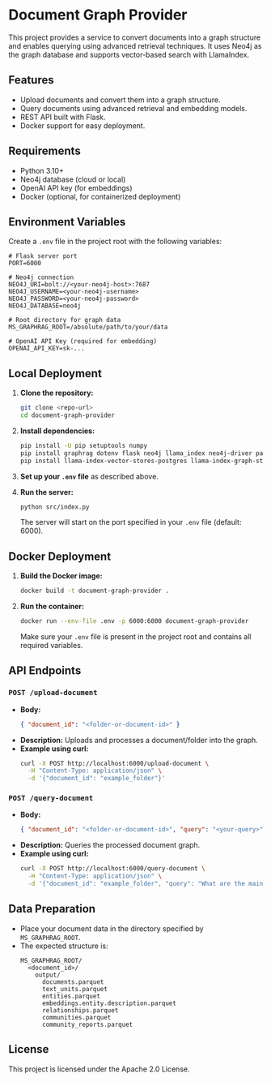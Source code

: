 # Document Graph Provider

This project provides a service to convert documents into a graph structure and enables querying using advanced retrieval techniques. It uses Neo4j as the graph database and supports vector-based search with LlamaIndex.

## Features

- Upload documents and convert them into a graph structure.
- Query documents using advanced retrieval and embedding models.
- REST API built with Flask.
- Docker support for easy deployment.

## Requirements

- Python 3.10+
- Neo4j database (cloud or local)
- OpenAI API key (for embeddings)
- Docker (optional, for containerized deployment)

## Environment Variables

Create a `.env` file in the project root with the following variables:

```env
# Flask server port
PORT=6000

# Neo4j connection
NEO4J_URI=bolt://<your-neo4j-host>:7687
NEO4J_USERNAME=<your-neo4j-username>
NEO4J_PASSWORD=<your-neo4j-password>
NEO4J_DATABASE=neo4j

# Root directory for graph data
MS_GRAPHRAG_ROOT=/absolute/path/to/your/data

# OpenAI API Key (required for embedding)
OPENAI_API_KEY=sk-...
```

## Local Deployment

1. **Clone the repository:**
   ```bash
   git clone <repo-url>
   cd document-graph-provider
   ```

2. **Install dependencies:**
   ```bash
   pip install -U pip setuptools numpy
   pip install graphrag dotenv flask neo4j llama_index neo4j-driver pandas
   pip install llama-index-vector-stores-postgres llama-index-graph-stores-neo4j llama-index llama-index-vector-stores-neo4jvector
   ```

3. **Set up your `.env` file** as described above.

4. **Run the server:**
   ```bash
   python src/index.py
   ```

   The server will start on the port specified in your `.env` file (default: 6000).

## Docker Deployment

1. **Build the Docker image:**
   ```bash
   docker build -t document-graph-provider .
   ```

2. **Run the container:**
   ```bash
   docker run --env-file .env -p 6000:6000 document-graph-provider
   ```

   Make sure your `.env` file is present in the project root and contains all required variables.

## API Endpoints

### `POST /upload-document`
- **Body:**
  ```json
  { "document_id": "<folder-or-document-id>" }
  ```
- **Description:** Uploads and processes a document/folder into the graph.
- **Example using curl:**
  ```bash
  curl -X POST http://localhost:6000/upload-document \
    -H "Content-Type: application/json" \
    -d '{"document_id": "example_folder"}'
  ```

### `POST /query-document`
- **Body:**
  ```json
  { "document_id": "<folder-or-document-id>", "query": "<your-query>" }
  ```
- **Description:** Queries the processed document graph.
- **Example using curl:**
  ```bash
  curl -X POST http://localhost:6000/query-document \
    -H "Content-Type: application/json" \
    -d '{"document_id": "example_folder", "query": "What are the main entities?"}'
  ```

## Data Preparation

- Place your document data in the directory specified by `MS_GRAPHRAG_ROOT`.
- The expected structure is:
  ```
  MS_GRAPHRAG_ROOT/
    <document_id>/
      output/
        documents.parquet
        text_units.parquet
        entities.parquet
        embeddings.entity.description.parquet
        relationships.parquet
        communities.parquet
        community_reports.parquet
  ```

## License

This project is licensed under the Apache 2.0 License. 